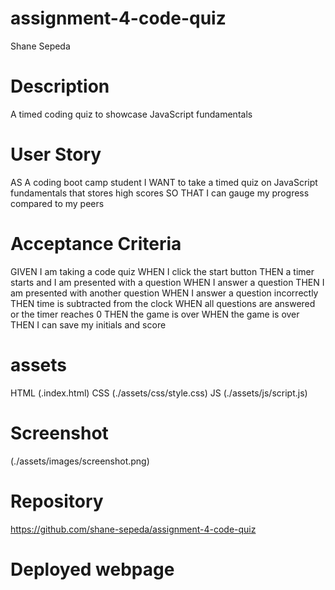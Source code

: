 # assignment-4-code-quiz
Shane Sepeda

# Description
A timed coding quiz to showcase JavaScript fundamentals

# User Story
AS A coding boot camp student
I WANT to take a timed quiz on JavaScript fundamentals that stores high scores
SO THAT I can gauge my progress compared to my peers

# Acceptance Criteria
GIVEN I am taking a code quiz
WHEN I click the start button
THEN a timer starts and I am presented with a question
WHEN I answer a question
THEN I am presented with another question
WHEN I answer a question incorrectly
THEN time is subtracted from the clock
WHEN all questions are answered or the timer reaches 0
THEN the game is over
WHEN the game is over
THEN I can save my initials and score

# assets
HTML (.index.html)
CSS (./assets/css/style.css)
JS (./assets/js/script.js)

# Screenshot
(./assets/images/screenshot.png)
# Repository
https://github.com/shane-sepeda/assignment-4-code-quiz

# Deployed webpage
